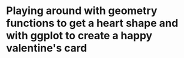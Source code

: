 # Playing around with geometry functions to get a heart shape and with ggplot to create a happy valentine's card
